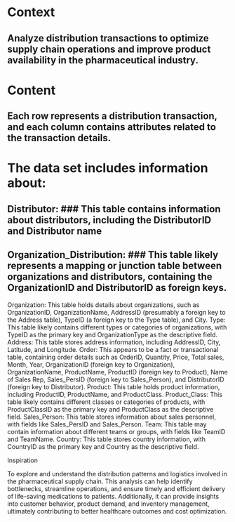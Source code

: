 # Context
## Analyze distribution transactions to optimize supply chain operations and improve product availability in the pharmaceutical industry.
# Content
## Each row represents a distribution transaction, and each column contains attributes related to the transaction details.

# The data set includes information about:
## Distributor: ### This table contains information about distributors, including the DistributorID and Distributor name
## Organization_Distribution: ### This table likely represents a mapping or junction table between organizations and distributors, containing the OrganizationID and DistributorID as foreign keys.
Organization: This table holds details about organizations, such as OrganizationID, OrganizationName, AddressID (presumably a foreign key to the Address table), TypeID (a foreign key to the Type table), and City.
Type: This table likely contains different types or categories of organizations, with TypeID as the primary key and OrganizationType as the descriptive field.
Address: This table stores address information, including AddressID, City, Latitude, and Longitude.
Order: This appears to be a fact or transactional table, containing order details such as OrderID, Quantity, Price, Total sales, Month, Year, OrganizationID (foreign key to Organization), OrganizationName, ProductName, ProductID (foreign key to Product), Name of Sales Rep, Sales_PersID (foreign key to Sales_Person), and DistributorID (foreign key to Distributor).
Product: This table holds product information, including ProductID, ProductName, and ProductClass.
Product_Class: This table likely contains different classes or categories of products, with ProductClassID as the primary key and ProductClass as the descriptive field.
Sales_Person: This table stores information about sales personnel, with fields like Sales_PersID and Sales_Person.
Team: This table may contain information about different teams or groups, with fields like TeamID and TeamName.
Country: This table stores country information, with CountryID as the primary key and Country as the descriptive field.


Inspiration

To explore and understand the distribution patterns and logistics involved in the pharmaceutical supply chain. This analysis can help identify bottlenecks, streamline operations, and ensure timely and efficient delivery of life-saving medications to patients. Additionally, it can provide insights into customer behavior, product demand, and inventory management, ultimately contributing to better healthcare outcomes and cost optimization.

